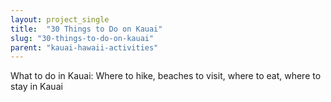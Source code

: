 ```yaml
---
layout: project_single
title:  "30 Things to Do on Kauai"
slug: "30-things-to-do-on-kauai"
parent: "kauai-hawaii-activities"
---
```

What to do in Kauai: Where to hike, beaches to visit, where to eat, where to stay in Kauai